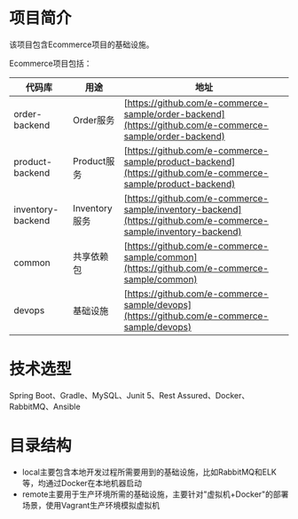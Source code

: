 # 项目简介
该项目包含Ecommerce项目的基础设施。


Ecommerce项目包括：

|代码库|用途|地址|
| --- | --- | --- |
|order-backend|Order服务|[https://github.com/e-commerce-sample/order-backend](https://github.com/e-commerce-sample/order-backend)|
|product-backend|Product服务|[https://github.com/e-commerce-sample/product-backend](https://github.com/e-commerce-sample/product-backend)|
|inventory-backend|Inventory服务|[https://github.com/e-commerce-sample/inventory-backend](https://github.com/e-commerce-sample/inventory-backend)|
|common|共享依赖包|[https://github.com/e-commerce-sample/common](https://github.com/e-commerce-sample/common)|
|devops|基础设施|[https://github.com/e-commerce-sample/devops](https://github.com/e-commerce-sample/devops)|

# 技术选型
Spring Boot、Gradle、MySQL、Junit 5、Rest Assured、Docker、RabbitMQ、Ansible

# 目录结构
- local主要包含本地开发过程所需要用到的基础设施，比如RabbitMQ和ELK等，均通过Docker在本地机器启动
- remote主要用于生产环境所需的基础设施，主要针对"虚拟机+Docker"的部署场景，使用Vagrant生产环境模拟虚拟机